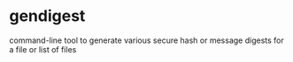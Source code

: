 gendigest
=========

command-line tool to generate various secure hash or message digests for a file or list of files
